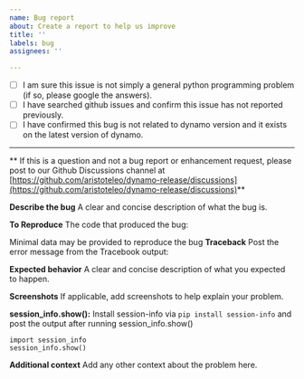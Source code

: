 ```yaml
---
name: Bug report
about: Create a report to help us improve
title: ''
labels: bug
assignees: ''

---
```


- [ ] I am sure this issue is not simply a general python programming problem
      (if so, please google the answers).
- [ ] I have searched github issues and confirm this issue has not reported previously.
- [ ] I have confirmed this bug is not related to dynamo version and it exists on the latest version of dynamo.

---

** If this is a question and not a bug report or enhancement request, please post to our Github Discussions channel at [https://github.com/aristoteleo/dynamo-release/discussions](https://github.com/aristoteleo/dynamo-release/discussions)**

**Describe the bug**
A clear and concise description of what the bug is.

**To Reproduce**
The code that produced the bug:

Minimal data may be provided to reproduce the bug
**Traceback**
Post the error message from the Tracebook output:

**Expected behavior**
A clear and concise description of what you expected to happen.

**Screenshots**
If applicable, add screenshots to help explain your problem.

**session_info.show():**
Install session-info via `pip install session-info` and post the output after running session_info.show()

```
import session_info
session_info.show()
```

**Additional context**
Add any other context about the problem here.
